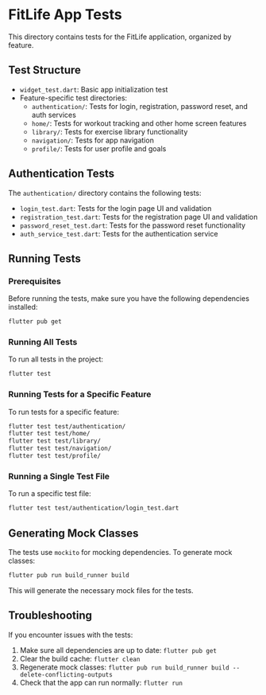 # FitLife App Tests

This directory contains tests for the FitLife application, organized by feature.

## Test Structure

- `widget_test.dart`: Basic app initialization test
- Feature-specific test directories:
  - `authentication/`: Tests for login, registration, password reset, and auth services
  - `home/`: Tests for workout tracking and other home screen features
  - `library/`: Tests for exercise library functionality
  - `navigation/`: Tests for app navigation
  - `profile/`: Tests for user profile and goals

## Authentication Tests

The `authentication/` directory contains the following tests:

- `login_test.dart`: Tests for the login page UI and validation
- `registration_test.dart`: Tests for the registration page UI and validation
- `password_reset_test.dart`: Tests for the password reset functionality
- `auth_service_test.dart`: Tests for the authentication service

## Running Tests

### Prerequisites

Before running the tests, make sure you have the following dependencies installed:

```bash
flutter pub get
```

### Running All Tests

To run all tests in the project:

```bash
flutter test
```

### Running Tests for a Specific Feature

To run tests for a specific feature:

```bash
flutter test test/authentication/
flutter test test/home/
flutter test test/library/
flutter test test/navigation/
flutter test test/profile/
```

### Running a Single Test File

To run a specific test file:

```bash
flutter test test/authentication/login_test.dart
```

## Generating Mock Classes

The tests use `mockito` for mocking dependencies. To generate mock classes:

```bash
flutter pub run build_runner build
```

This will generate the necessary mock files for the tests.

## Troubleshooting

If you encounter issues with the tests:

1. Make sure all dependencies are up to date: `flutter pub get`
2. Clear the build cache: `flutter clean`
3. Regenerate mock classes: `flutter pub run build_runner build --delete-conflicting-outputs`
4. Check that the app can run normally: `flutter run`
